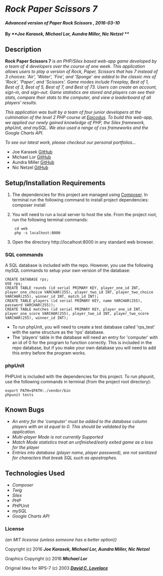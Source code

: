 # _Rock Paper Scissors 7_

#### _Advanced version of Paper Rock Scissors , 2016-03-10_

#### By _**Joe Karasek, Michael Lor, Aundra Miller, Nic Netzel **_

## Description

**Rock Paper Scissors 7** _is an PHP/Silex based web-app game developed by a team of 4 developers over the course of one week. This application allows users to play a version of Rock, Paper, Scissors that has 7 instead of 3 choices: 'Air', 'Water', 'Fire', and 'Sponge' are added to the classic mix of 'Rock', 'Paper', and 'Scissors'. Game modes include Freeplay, Best of 1, Best of 3, Best of 5, Best of 7, and Best of 73. Users can create an account, sign-in, and sign-out. Game statistics are stored and players can see their stats, compare their stats to the computer, and view a leaderboard of all players' results._

_This application was built by a team of four junior developers at the culmination of the level 2 PHP course at [Epicodus](http://www.epicodus.com/). To build this web-app, we applied our newly gained knowledge of PHP, the Silex framework, phpUnit, and mySQL. We also used a range of css frameworks and the Google Charts API._

_To see our latest work, please checkout our personal portfolios..._

* Joe Karasek [GitHub](https://joekarasek.github.io/)
* Michael Lor [GitHub](https://michaellor.github.io/)
* Aundra Miller [GitHub](https://milleraundra.github.io/)
* Nic Netzel [GitHub](https://netzeln.github.io/)

## Setup/Installation Requirements

1. The dependencies for this project are managed using [Composer](https://getcomposer.org/). In terminal run the following command to install project dependencies:
        composer install
2. You will need to run a local server to host the site. From the project root, run the following terminal commands:

        cd web
        php -s localhost:8000

3. Open the directory http://localhost:8000 in any standard web browser.

### SQL commands

A SQL database is included with the repo. However, you use the following mySQL commands to setup your own version of the database:

    CREATE DATABASE rps;
    USE rps;
    CREATE TABLE rounds (id serial PRIMARY KEY, player_one_id INT, player_one_choice VARCHAR(255), player_two_id INT, player_two_choice VARCHAR(255), winner_id INT, match_id INT);
    CREATE TABLE players (id serial PRIMARY KEY, name VARCHAR(255), password VARCHAR(255));
    CREATE TABLE matches (id serial PRIMARY KEY, player_one_id INT, player_one_score VARCHAR(255), player_two_id INT, player_two_score VARCHAR(255), winner_id INT);

* To run phpUnit, you will need to create a test database called 'rps_test' with the same structure as the 'rps' database.
* The 'players' table in the database will need an entry for 'computer' with an id of 0 for the program to function correctly. This is included in the repo database, but if you make your own database you will need to add this entry before the program works.

### phpUnit

PHPUnit is included with the dependencies for this project. To run phpunit, use the following commands in terminal (from the project root directory):

    export PATH=$PATH:./vendor/bin
    phpunit tests

## Known Bugs

* _An entry for the 'computer' must be added to the database column players with an id equal to 0. This should be validated by the application._
* _Multi-player Mode is not currently Supported_
* _Match Mode statistics treat an unfinished/early exited game as a loss for the player_
* _Entries into database (player name, player password), are not sanitized for characters that break SQL such as apostrophes._

## Technologies Used


* _Composer_
* _Twig_
* _Silex_
* _PHP_
* _PHPUnit_
* _mySQL_
* _Google Charts API_


### License

*{an MIT licesnse (unless someone has a better option)}*

Copyright (c) 2016 **_Joe Karasek, Michael Lor, Aundra Miller, Nic Netzel_**

Graphics Copyright (c) 2016 **_Michael Lor_**

Original Idea for RPS-7 (c) 2003 [**_David C. Lovelace_**](http://www.umop.com/rps7.htm)
